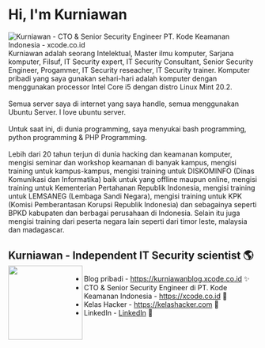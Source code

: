 # Hi, I'm Kurniawan

<img src="https://xcode.co.id/cover250.png" alt="Kurniawan - CTO & Senior Security Engineer PT. Kode Keamanan Indonesia - xcode.co.id">
Kurniawan adalah seorang Intelektual, Master ilmu komputer, Sarjana komputer, Filsuf, IT Security expert, IT Security Consultant, Senior Security Engineer, Progammer, IT Security reseacher, IT Security trainer.
Komputer pribadi yang saya gunakan sehari-hari adalah komputer dengan menggunakan processor Intel Core i5 dengan distro Linux Mint 20.2.<br /><br />
Semua server saya di internet yang saya handle, semua menggunakan Ubuntu Server. I love ubuntu server.<br /><br />
Untuk saat ini, di dunia programming, saya menyukai bash programming, python programming & PHP Programming.<br /><br />
Lebih dari 20 tahun terjun di dunia hacking dan keamanan komputer, mengisi seminar dan workshop keamanan di banyak kampus, mengisi training untuk kampus-kampus, mengisi training untuk DISKOMINFO (Dinas Komunikasi dan Informatika) baik untuk yang offline maupun online, mengisi training untuk Kementerian Pertahanan Republik Indonesia, mengisi training untuk LEMSANEG (Lembaga Sandi Negara), mengisi training untuk KPK (Komisi Pemberantasan Korupsi Republik Indonesia) dan sebagainya seperti BPKD kabupaten dan berbagai perusahaan di Indonesia. Selain itu juga mengisi training dari peserta negara lain seperti dari timor leste, malaysia dan madagascar.

## Kurniawan - Independent IT Security scientist 🌎 <a href="https://kurniawanblog.xcode.co.id"><img align="left" width="150" height="150" src="https://kurniawan.xcode.co.id/images/profile.jpg?raw=true"></a>
- Blog pribadi  - <a href="https://kurniawanblog.xcode.co.id"> https://kurniawanblog.xcode.co.id</a> ✨
- CTO & Senior Security Engineer di PT. Kode Keamanan Indonesia -  <a href="https://xcode.co.id"> https://xcode.co.id</a> 🔭
- Kelas Hacker - <a href="https://kelashacker.com">https://kelashacker.com</a> 🔭
- LinkedIn  -  <a href="https://www.linkedin.com/in/kurniawan-aja/">LinkedIn</a>  👯 

